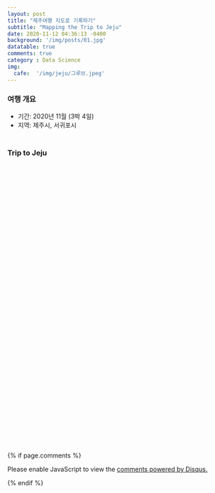 ```yaml
---
layout: post
title: "제주여행 지도로 기록하기"
subtitle: "Mapping the Trip to Jeju"
date: 2020-11-12 04:36:13 -0400
background: '/img/posts/01.jpg'
datatable: true
comments: true
category : Data Science
img:
  cafe:  '/img/jeju/그루브.jpeg'
---
```


<h3>
  여행 개요<br/>
</h3>

- 기간: 2020년 11월 (3박 4일)
- 지역: 제주시, 서귀포시

<!-- ![My helpful screenshot](/assets/jeju/그루브.jpeg) -->

<html>
<head>
  <title>APT price</title>
  <link
    rel="stylesheet"
    href="https://cdnjs.cloudflare.com/ajax/libs/font-awesome/5.8.2/css/all.min.css"
  />
  <link rel="stylesheet" href="https://unpkg.com/leaflet@1.6.0/dist/leaflet.css"
    integrity="sha512-xwE/Az9zrjBIphAcBb3F6JVqxf46+CDLwfLMHloNu6KEQCAWi6HcDUbeOfBIptF7tcCzusKFjFw2yuvEpDL9wQ=="
    crossorigin=""/>
  <script src="https://unpkg.com/leaflet@1.6.0/dist/leaflet.js"
    integrity="sha512-gZwIG9x3wUXg2hdXF6+rVkLF/0Vi9U8D2Ntg4Ga5I5BZpVkVxlJWbSQtXPSiUTtC0TjtGOmxa1AJPuV0CPthew=="
    crossorigin=""></script>
  <link rel="stylesheet" href="https://cdnjs.cloudflare.com/ajax/libs/Leaflet.awesome-markers/2.0.2/leaflet.awesome-markers.css" />
  <script src="https://cdnjs.cloudflare.com/ajax/libs/Leaflet.awesome-markers/2.0.2/leaflet.awesome-markers.min.js"></script>
  <script src='https://api.mapbox.com/mapbox.js/plugins/leaflet-fullscreen/v1.0.1/Leaflet.fullscreen.min.js'></script>
  <link href='https://api.mapbox.com/mapbox.js/plugins/leaflet-fullscreen/v1.0.1/leaflet.fullscreen.css' rel='stylesheet' />
  <style>
    #mapid {width: 100%; height: 600px; }
    .info { padding: 6px 8px; font: 14px/16px Arial, Helvetica, sans-serif; background: white; background: rgba(255,255,255,0.8); box-shadow: 0 0 15px rgba(0,0,0,0.2); border-radius: 5px; } .info h4 { margin: 0 0 5px; color: #777; }
    .legend { text-align: left; line-height: 18px; color: #555; } .legend i { width: 18px; height: 18px; float: left; margin-right: 8px; opacity: 0.7; }
  </style>
  <meta name="viewport" content="width=device-width, initial-scale=1.0, maximum-scale=1.0, user-scalable=no" />

</head>
<body>

<h3>
  <br>Trip to Jeju<br/>
</h3>

  <div id="mapid"></div>
  <br><br/>
  
  <script>

  var jeju_trip = {% include jeju_trip.json %}
  var geojson;

  var hotel_data = jeju_trip.features.filter(a => a.properties.Place_category == "숙소"),
      eat_data = jeju_trip.features.filter(a => a.properties.Place_category == "식당"),
      cafe_data = jeju_trip.features.filter(a => a.properties.Place_category == "카페"),
      car_data = jeju_trip.features.filter(a => a.properties.Place_category == "렌트카"),
      trip_data = jeju_trip.features.filter(a => a.properties.Place_category == "관광지"),
      shop_data = jeju_trip.features.filter(a => a.properties.Place_category == "상점");
  
  // Marker
  function fontAwesomeMarker(feature, latlng) {
    switch(feature.properties["Place_category"]) {
        case "숙소":
            var hotelIcon = L.AwesomeMarkers.icon({
                                      icon: 'hotel',
                                      markerColor: 'gray',
                                      prefix: 'fa'
                                    });
            return L.marker(latlng, {icon: hotelIcon});

        case "식당":
            var eatIcon = L.AwesomeMarkers.icon({
                                      icon: 'utensils',
                                      markerColor: 'red',
                                      prefix: 'fa'
                                    });
            return L.marker(latlng, {icon: eatIcon});
        
        case "카페":
            var eatIcon = L.AwesomeMarkers.icon({
                                      icon: 'coffee',
                                      markerColor: 'orange',
                                      prefix: 'fa'
                                    });
            return L.marker(latlng, {icon: eatIcon});
        
        case "렌트카":
            var eatIcon = L.AwesomeMarkers.icon({
                                      icon: 'car',
                                      markerColor: 'black',
                                      prefix: 'fa'
                                    });
            return L.marker(latlng, {icon: eatIcon});
        
        case "관광지":
            var eatIcon = L.AwesomeMarkers.icon({
                                      icon: 'hiking',
                                      markerColor: 'green',
                                      prefix: 'fa'
                                    });
            return L.marker(latlng, {icon: eatIcon});
        
        case "상점":
            var eatIcon = L.AwesomeMarkers.icon({
                                      icon: 'shopping-bag',
                                      markerColor: 'blue',
                                      prefix: 'fa'
                                    });
            return L.marker(latlng, {icon: eatIcon});
        
        }
  };

    // load a tile layer
  var grayscale = L.tileLayer('https://api.mapbox.com/styles/v1/{id}/tiles/{z}/{x}/{y}?access_token={accessToken}', {
                              attribution: 'Map data &copy; <a href="https://www.openstreetmap.org/">OpenStreetMap</a> contributors, <a href="https://creativecommons.org/licenses/by-sa/2.0/">CC-BY-SA</a>, Imagery © <a href="https://www.mapbox.com/">Mapbox</a>',
                              maxZoom: 18,
                              id: 'mapbox/light-v9',
                              tileSize: 512,
                              zoomOffset: -1,
                              accessToken: 'pk.eyJ1IjoiamlyZWhiYWsiLCJhIjoiY2thN29kam43MDFydDJzbnZjc215YXRwYiJ9.jpgsHugzt-5Duo__PUDdPA'
                          }),
      streets   = L.tileLayer('https://api.mapbox.com/styles/v1/{id}/tiles/{z}/{x}/{y}?access_token={accessToken}', {
                              attribution: 'Map data &copy; <a href="https://www.openstreetmap.org/">OpenStreetMap</a> contributors, <a href="https://creativecommons.org/licenses/by-sa/2.0/">CC-BY-SA</a>, Imagery © <a href="https://www.mapbox.com/">Mapbox</a>',
                              maxZoom: 18,
                              id: 'mapbox/streets-v11',
                              tileSize: 512,
                              zoomOffset: -1,
                              accessToken: 'pk.eyJ1IjoiamlyZWhiYWsiLCJhIjoiY2thN29kam43MDFydDJzbnZjc215YXRwYiJ9.jpgsHugzt-5Duo__PUDdPA'
                          });

  hotel_layer = L.geoJson(
    hotel_data,
    {
      pointToLayer: fontAwesomeMarker
    }
  ).bindPopup(function (layer) {
    return '<b>Day ' + layer.feature.properties.Day + '</br>' + layer.feature.properties.Place_category + ' - ' + layer.feature.properties.link + '</br>' + "<img src='/assets/jeju/" + layer.feature.properties.kakao_place_name + ".jpeg' height='150px' width='200px' />"
  });

  eat_layer = L.geoJson(
    eat_data,
    {
      pointToLayer: fontAwesomeMarker
    }
  ).bindPopup(function (layer) {
    return '<b>Day ' + layer.feature.properties.Day + '</br>' + layer.feature.properties.Place_category + ' - ' + layer.feature.properties.link + '</br>' + "<img src='/assets/jeju/" + layer.feature.properties.kakao_place_name + ".jpeg' height='150px' width='200px' />"
  })
  
  cafe_layer = L.geoJson(
    cafe_data,
    {
      pointToLayer: fontAwesomeMarker
    }
  ).bindPopup(function (layer) {
    return '<b>Day ' + layer.feature.properties.Day + '</br>' + layer.feature.properties.Place_category + ' - ' + layer.feature.properties.link + '</br>' + "<img src='/assets/jeju/" + layer.feature.properties.kakao_place_name + ".jpeg' height='150px' width='200px' />"
  })
  
  car_layer = L.geoJson(
    car_data,
    {
      pointToLayer: fontAwesomeMarker
    }
  ).bindPopup(function (layer) {
    return '<b>Day ' + layer.feature.properties.Day + '</br>' + layer.feature.properties.Place_category + ' - ' + layer.feature.properties.link + '</br>' + "<img src='/assets/jeju/" + layer.feature.properties.kakao_place_name + ".jpeg' height='150px' width='200px' />"
  })
  
  trip_layer = L.geoJson(
    trip_data,
    {
      pointToLayer: fontAwesomeMarker
    }
  ).bindPopup(function (layer) {
    return '<b>Day ' + layer.feature.properties.Day + '</br>' + layer.feature.properties.Place_category + ' - ' + layer.feature.properties.link + '</br>' + "<img src='/assets/jeju/" + layer.feature.properties.kakao_place_name + ".jpeg' height='150px' width='200px' />"
  })

  shop_layer = L.geoJson(
    shop_data,
    {
      pointToLayer: fontAwesomeMarker
    }
  ).bindPopup(function (layer) {
    return '<b>Day ' + layer.feature.properties.Day + '</br>' + layer.feature.properties.Place_category + ' - ' + layer.feature.properties.link + '</br>' + "<img src='/assets/jeju/" + layer.feature.properties.kakao_place_name + ".jpeg' height='150px' width='200px' />"
  })
  
  var hotels = L.layerGroup([hotel_layer]),
      eats = L.layerGroup([eat_layer]),
      cafes = L.layerGroup([cafe_layer]),
      cars = L.layerGroup([car_layer]),
      trips = L.layerGroup([trip_layer]),
      shops = L.layerGroup([shop_layer]);

  var mymap = L.map('mapid', {
    fullscreenControl: true,
    center: [33.35838975359897, 126.53239840940293],
    zoom: 10,
    layers: [streets, hotels, eats, cafes, cars, trips, shops]
  });

  var baseMaps = {
    "Streets": streets,
    "Grayscale": grayscale
  };

  var overlayMaps = {
      "숙소" : hotels,
      "식당" : eats,
      "카페" : cafes,
      "렌트카" : cars,
      "관광지" : trips,
      "상점" : shops
  };

  L.control.layers(baseMaps, overlayMaps).addTo(mymap);

  </script>
</body>
</html>

  {% if page.comments %} 

  <div id="disqus_thread"></div>
  <script>
  
  /**
  *  RECOMMENDED CONFIGURATION VARIABLES: EDIT AND UNCOMMENT THE SECTION BELOW TO INSERT DYNAMIC VALUES FROM YOUR PLATFORM OR CMS.
  *  LEARN WHY DEFINING THESE VARIABLES IS IMPORTANT: https://disqus.com/admin/universalcode/#configuration-variables*/
  /*
  var disqus_config = function () {
  this.page.url = PAGE_URL;  // Replace PAGE_URL with your page's canonical URL variable
  this.page.identifier = PAGE_IDENTIFIER; // Replace PAGE_IDENTIFIER with your page's unique identifier variable
  };
  */
  (function() { // DON'T EDIT BELOW THIS LINE
  var d = document, s = d.createElement('script');
  s.src = 'https://jirehbak.disqus.com/embed.js';
  s.setAttribute('data-timestamp', +new Date());
  (d.head || d.body).appendChild(s);
  })();
  </script>
  <noscript>Please enable JavaScript to view the <a href="https://disqus.com/?ref_noscript">comments powered by Disqus.</a></noscript>
                              
  {% endif %}